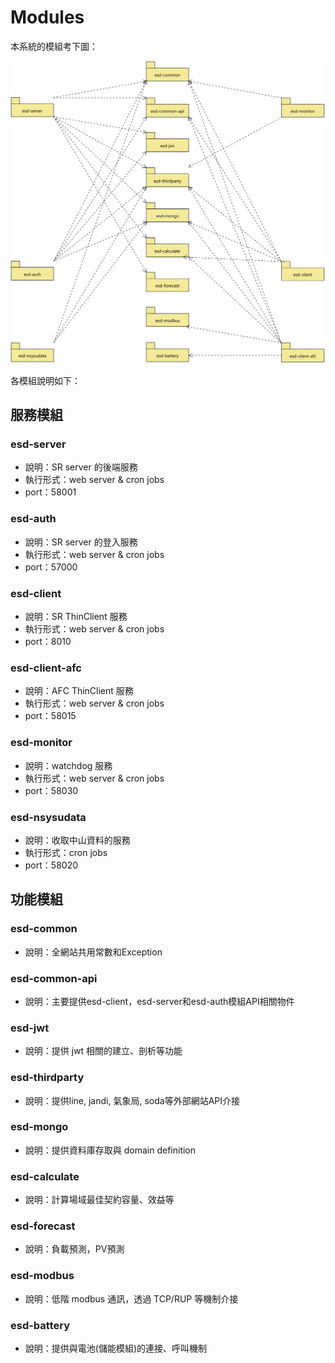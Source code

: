 # Modules

本系統的模組考下圖：

![ESD Packages](../images/ESD%20Package.png)

各模組說明如下：

## 服務模組

### esd-server

* 說明：SR server 的後端服務
* 執行形式：web server & cron jobs
* port：58001

### esd-auth

* 說明：SR server 的登入服務
* 執行形式：web server & cron jobs
* port：57000

### esd-client

* 說明：SR ThinClient 服務
* 執行形式：web server & cron jobs
* port：8010

### esd-client-afc

* 說明：AFC ThinClient 服務
* 執行形式：web server & cron jobs
* port：58015

### esd-monitor

* 說明：watchdog 服務
* 執行形式：web server & cron jobs
* port：58030

### esd-nsysudata

* 說明：收取中山資料的服務
* 執行形式：cron jobs
* port：58020

## 功能模組

### esd-common

* 說明：全網站共用常數和Exception

### esd-common-api

* 說明：主要提供esd-client，esd-server和esd-auth模組API相關物件

### esd-jwt

* 說明：提供 jwt 相關的建立、剖析等功能

### esd-thirdparty

* 說明：提供line, jandi, 氣象局, soda等外部網站API介接

### esd-mongo

* 說明：提供資料庫存取與 domain definition

### esd-calculate

* 說明：計算場域最佳契約容量、效益等

### esd-forecast

* 說明：負載預測，PV預測

### esd-modbus

* 說明：低階 modbus 通訊，透過 TCP/RUP 等機制介接

### esd-battery

* 說明：提供與電池(儲能模組)的連接、呼叫機制
